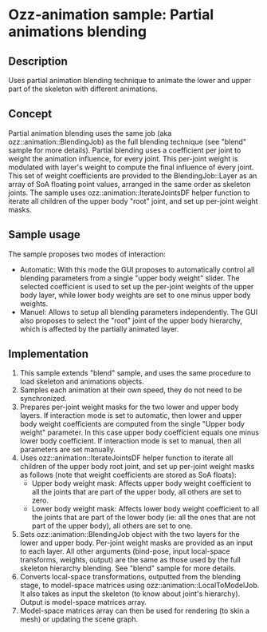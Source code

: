 # Ozz-animation sample: Partial animations blending

## Description

Uses partial animation blending technique to animate the lower and upper part of the skeleton with different animations.

## Concept

Partial animation blending uses the same job (aka ozz::animation::BlendingJob) as the full blending technique (see "blend" sample for more details). Partial blending uses a coefficient per joint to weight the animation influence, for every joint. This per-joint weight is modulated with layer's weight to compute the final influence of every joint. This set of weight coefficients are provided to the BlendingJob::Layer as an array of SoA floating point values, arranged in the same order as skeleton joints.
The sample uses ozz::animation::IterateJointsDF helper function to iterate all children of the upper body "root" joint, and set up per-joint weight masks.

## Sample usage

The sample proposes two modes of interaction:
- Automatic: With this mode the GUI proposes to automatically control all blending parameters from a single "upper body weight" slider. The selected coefficient is used to set up the per-joint weights of the upper body layer, while lower body weights are set to one minus upper body weights.
- Manuel: Allows to setup all blending parameters independently.
The GUI also proposes to select the "root" joint of the upper body hierarchy, which is affected by the partially animated layer. 

## Implementation

1. This sample extends "blend" sample, and uses the same procedure to load skeleton and animations objects.
2. Samples each animation at their own speed, they do not need to be synchronized.
3. Prepares per-joint weight masks for the two lower and upper body layers. If interaction mode is set to automatic, then lower and upper body weight coefficients are computed from the single "Upper body weight" parameter. In this case upper body coefficient equals one minus lower body coefficient. If interaction mode is set to manual, then all parameters are set manually.
4. Uses ozz::animation::IterateJointsDF helper function to iterate all children of the upper body root joint, and set up per-joint weight masks as follows (note that weight coefficients are stored as SoA floats):
   - Upper body weight mask: Affects upper body weight coefficient to all the joints that are part of the upper body, all others are set to zero.
   - Lower body weight mask: Affects lower body weight coefficient to all the joints that are part of the lower body (ie: all the ones that are not part of the upper body), all others are set to one.
5. Sets ozz::animation::BlendingJob object with the two layers for the lower and upper body. Per-joint weight masks are provided as an input to each layer. All other arguments (bind-pose, input local-space transforms, weights, output) are the same as those used by the full skeleton hierarchy blending. See "blend" sample for more details.
6. Converts local-space transformations, outputted from the blending stage, to model-space matrices using ozz::animation::LocalToModelJob. It also takes as input the skeleton (to know about joint's hierarchy). Output is model-space matrices array.
7. Model-space matrices array can then be used for rendering (to skin a mesh) or updating the scene graph.